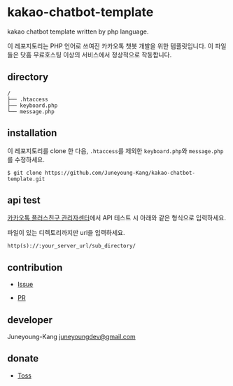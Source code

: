 # kakao-chatbot-template
kakao chatbot template written by php language.

이 레포지토리는 PHP 언어로 쓰여진 카카오톡 챗봇 개발을 위한 템플릿입니다. 이 파일들은 닷홈 무료호스팅 이상의 서비스에서 정상적으로 작동합니다.

## directory
```
/
├── .htaccess
├── keyboard.php
└── message.php
```

## installation
이 레포지토리를 clone 한 다음, `.htaccess`를 제외한 `keyboard.php`와 `message.php`를 수정하세요.
```
$ git clone https://github.com/Juneyoung-Kang/kakao-chatbot-template.git
```

## api test
[카카오톡 플러스친구 관리자센터](https://center-pf.kakao.com)에서 API 테스트 시 아래와 같은 형식으로 입력하세요.

파일이 있는 디렉토리까지만 url을 입력하세요.
```
http(s)://:your_server_url/sub_directory/
```

## contribution
- [Issue](https://github.com/Juneyoung-Kang/kakao-chatbot-template/issues)

- [PR](https://github.com/Juneyoung-Kang/kakao-chatbot-template/pulls)

## developer
Juneyoung-Kang [juneyoungdev@gmail.com](mailto:juneyoungdev@gmail.com)

## donate
- [Toss](https://get.toss.im/RErc/jIskHW8prK)
